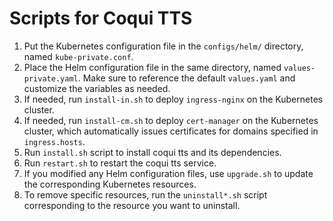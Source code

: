 # Scripts for Coqui TTS

1. Put the Kubernetes configuration file in the `configs/helm/` directory, named `kube-private.conf`.
2. Place the Helm configuration file in the same directory, named `values-private.yaml`. Make sure to reference the default `values.yaml` and customize the variables as needed.
3. If needed, run `install-in.sh` to deploy `ingress-nginx` on the Kubernetes cluster.
4. If needed, run `install-cm.sh` to deploy `cert-manager` on the Kubernetes cluster, which automatically issues certificates for domains specified in `ingress.hosts`.
5. Run `install.sh` script to install coqui tts and its dependencies.
6. Run `restart.sh` to restart the coqui tts service.
7. If you modified any Helm configuration files, use `upgrade.sh` to update the corresponding Kubernetes resources.
8. To remove specific resources, run the `uninstall*.sh` script corresponding to the resource you want to uninstall.
